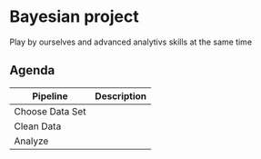 # Bayesian project
Play by ourselves and advanced analytivs skills at the same time

## Agenda
| Pipeline | Description|
|----------|------------|
| Choose Data Set|  |
| Clean Data | |
| Analyze |
